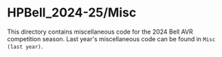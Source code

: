 # HPBell_2024-25/Misc
This directory contains miscellaneous code for the 2024 Bell AVR competition season. Last year's miscellaneous code can be found in `Misc (last year)`.
